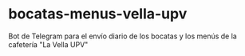 # bocatas-menus-vella-upv
Bot de Telegram para el envío diario de los bocatas y los menús de la cafetería "La Vella UPV"
